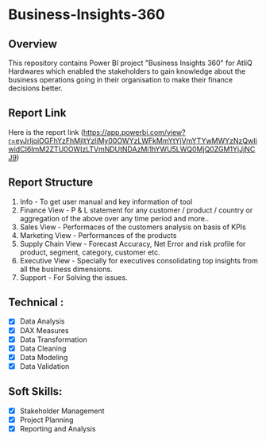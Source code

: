 # Business-Insights-360
## Overview
This repository contains Power BI project "Business Insights 360" for AtliQ Hardwares which enabled the stakeholders to gain knowledge about the business operations going in their organisation to make their finance decisions better.
## Report Link
Here is the report link (https://app.powerbi.com/view?r=eyJrIjoiOGFhYzFhMjItYzliMy00OWYzLWFkMmYtYjVmYTYwMWYzNzQwIiwidCI6ImM2ZTU0OWIzLTVmNDUtNDAzMi1hYWU5LWQ0MjQ0ZGM1YjJjNCJ9)
## Report Structure
1) Info - To get user manual and key information of tool
2) Finance View - P & L statement for any customer / product / country or aggregation of the above over any time period and more..
3) Sales View - Performaces of the customers analysis on basis of KPIs
4) Marketing View - Performances of the products
5) Supply Chain View - Forecast Accuracy, Net Error and risk profile for product, segment, category, customer etc.
6) Executive View - Specially for executives consolidating top insights from all the business dimensions.
7) Support - For Solving the issues.
## Technical :
- [x]	Data Analysis
- [x] DAX Measures
- [x] Data Transformation
- [x] Data Cleaning
- [x] Data Modeling
- [x] Data Validation 
## Soft Skills:
- [x] Stakeholder Management
- [x] Project Planning
- [x] Reporting and Analysis 
